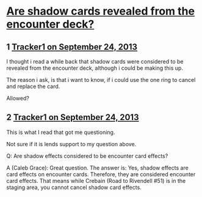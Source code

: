 # [Are shadow cards revealed from the encounter deck?](https://community.fantasyflightgames.com/topic/90968-are-shadow-cards-revealed-from-the-encounter-deck/)

## 1 [Tracker1 on September 24, 2013](https://community.fantasyflightgames.com/topic/90968-are-shadow-cards-revealed-from-the-encounter-deck/?do=findComment&comment=874182)

I thought i read a while back that shadow cards were considered to be revealed from the encounter deck, although i could be making this up.

The reason i ask, is that i want to know, if i could use the one ring to cancel and replace the card.

Allowed?

## 2 [Tracker1 on September 24, 2013](https://community.fantasyflightgames.com/topic/90968-are-shadow-cards-revealed-from-the-encounter-deck/?do=findComment&comment=874310)

This is what I read that got me questioning.

Not sure if it is lends support to my question above.

Q: Are shadow effects considered to be encounter card effects?

A (Caleb Grace): Great question. The answer is: Yes, shadow effects are card effects on encounter cards. Therefore, they are considered encounter card effects. That means while Crebain (Road to Rivendell #51) is in the staging area, you cannot cancel shadow card effects.


